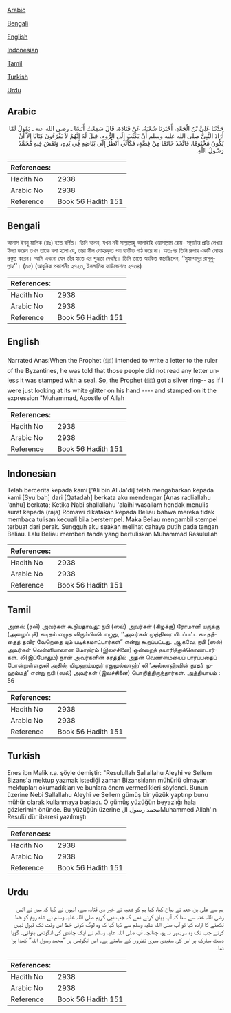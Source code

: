 [Arabic](#arabic)

[Bengali](#bengali)

[English](#english)

[Indonesian](#indonesian)

[Tamil](#tamil)

[Turkish](#turkish)

[Urdu](#urdu)

## Arabic


<div dir="rtl" lang="ar" style={{fontSize:'larger',backgroundColor:'#f8f9fa',padding:20}}>
حَدَّثَنَا عَلِيُّ بْنُ الْجَعْدِ، أَخْبَرَنَا شُعْبَةُ، عَنْ قَتَادَةَ، قَالَ سَمِعْتُ أَنَسًا ـ رضى الله عنه ـ يَقُولُ لَمَّا أَرَادَ النَّبِيُّ صلى الله عليه وسلم أَنْ يَكْتُبَ إِلَى الرُّومِ، قِيلَ لَهُ إِنَّهُمْ لاَ يَقْرَءُونَ كِتَابًا إِلاَّ أَنْ يَكُونَ مَخْتُومًا‏.‏ فَاتَّخَذَ خَاتَمًا مِنْ فِضَّةٍ، فَكَأَنِّي أَنْظُرُ إِلَى بَيَاضِهِ فِي يَدِهِ، وَنَقَشَ فِيهِ مُحَمَّدٌ رَسُولُ اللَّهِ‏.‏
</div>
<div style={{backgroundColor:'#f8f9fa',padding:20, marginBottom: 10}}><table> <thead> <tr> <th>References:</th> <th></th> </tr> </thead> <tbody><tr><td>Hadith No</td><td>2938</td></tr><tr><td>Arabic No</td><td>2938</td></tr><tr><td>Reference</td><td>Book 56 Hadith 151</td></tr></tbody></table></div>

## Bengali


<div dir="ltr" lang="bn" style={{fontSize:'larger',backgroundColor:'#f8f9fa',padding:20}}>
আনাস ইবনু মালিক (রাঃ) হতে বর্ণিত। তিনি বলেন, যখন নবী সাল্লাল্লাহু আলাইহি ওয়াসাল্লাম রোম- সম্রাটের প্রতি লেখার ইচ্ছা করেন তখন তাকে বলা হলো যে, তারা সীল মোহরকৃত পত্র ব্যতীত পাঠ করে না। অতঃপর তিনি রূপার একটি মোহর প্রস্তুত করেন। আমি এখনো যেন তাঁর হাতে এর শুভ্রতা দেখছি। তিনি তাতে অংকিত করেছিলেন, ‘‘মুহাম্মাদুর রাসূলুল্লাহ’’। (৬৫) (আধুনিক প্রকাশনীঃ ২৭২৩, ইসলামিক ফাউন্ডেশনঃ ২৭৩৪)
</div>
<div style={{backgroundColor:'#f8f9fa',padding:20, marginBottom: 10}}><table> <thead> <tr> <th>References:</th> <th></th> </tr> </thead> <tbody><tr><td>Hadith No</td><td>2938</td></tr><tr><td>Arabic No</td><td>2938</td></tr><tr><td>Reference</td><td>Book 56 Hadith 151</td></tr></tbody></table></div>

## English


<div dir="ltr" lang="en" style={{fontSize:'larger',backgroundColor:'#f8f9fa',padding:20}}>
Narrated Anas:When the Prophet (ﷺ) intended to write a letter to the ruler of the Byzantines, he was told that those people did not read any letter unless it was stamped with a seal. So, the Prophet (ﷺ) got a silver ring-- as if I were just looking at its white glitter on his hand ---- and stamped on it the expression "Muhammad, Apostle of Allah
</div>
<div style={{backgroundColor:'#f8f9fa',padding:20, marginBottom: 10}}><table> <thead> <tr> <th>References:</th> <th></th> </tr> </thead> <tbody><tr><td>Hadith No</td><td>2938</td></tr><tr><td>Arabic No</td><td>2938</td></tr><tr><td>Reference</td><td>Book 56 Hadith 151</td></tr></tbody></table></div>

## Indonesian


<div dir="ltr" lang="id" style={{fontSize:'larger',backgroundColor:'#f8f9fa',padding:20}}>
Telah bercerita kepada kami ['Ali bin Al Ja'di] telah mengabarkan kepada kami [Syu'bah] dari [Qatadah] berkata aku mendengar [Anas radliallahu 'anhu] berkata; Ketika Nabi shallallahu 'alaihi wasallam hendak menulis surat kepada (raja) Romawi dikatakan kepada Beliau bahwa mereka tidak membaca tulisan kecuali bila berstempel. Maka Beliau mengambil stempel terbuat dari perak. Sungguh aku seakan melihat cahaya putih pada tangan Beliau. Lalu Beliau memberi tanda yang bertuliskan Muhammad Rasulullah
</div>
<div style={{backgroundColor:'#f8f9fa',padding:20, marginBottom: 10}}><table> <thead> <tr> <th>References:</th> <th></th> </tr> </thead> <tbody><tr><td>Hadith No</td><td>2938</td></tr><tr><td>Arabic No</td><td>2938</td></tr><tr><td>Reference</td><td>Book 56 Hadith 151</td></tr></tbody></table></div>

## Tamil


<div dir="ltr" lang="ta" style={{fontSize:'larger',backgroundColor:'#f8f9fa',padding:20}}>
அனஸ் (ரலி) அவர்கள் கூறியதாவது: நபி (ஸல்) அவர்கள் (கிழக்கு) ரோமானி யருக்கு (அழைப்புக்) கடிதம் எழுத விரும்பியபொழுது, ‘‘அவர்கள் முத்திரை யிடப்பட்ட கடிதத்தைத் தவிர வேறெதை யும் படிக்கமாட்டார்கள்” என்று கூறப்பட்டது. ஆகவே, நபி (ஸல்) அவர்கள் வெள்ளியாலான மோதிரம் (இலச்சினை) ஒன்றைத் தயாரித்துக்கொண்டார்கள். லி(இப்போதும்) நான் அவர்களின் கரத்தில் அதன் வெண்மையைப் பார்ப்பதைப் போன்றுள்ளதுலி அதில், யிமுஹம்மதுர் ரசூலுல்லாஹ்’ லி ‘அல்லாஹ்வின் தூதர் முஹம்மத்’ என்று நபி (ஸல்) அவர்கள் (இலச்சினை) பொறித்திருந்தார்கள். அத்தியாயம் : 56
</div>
<div style={{backgroundColor:'#f8f9fa',padding:20, marginBottom: 10}}><table> <thead> <tr> <th>References:</th> <th></th> </tr> </thead> <tbody><tr><td>Hadith No</td><td>2938</td></tr><tr><td>Arabic No</td><td>2938</td></tr><tr><td>Reference</td><td>Book 56 Hadith 151</td></tr></tbody></table></div>

## Turkish


<div dir="ltr" lang="tr" style={{fontSize:'larger',backgroundColor:'#f8f9fa',padding:20}}>
Enes ibn Malik r.a. şöyle demiştir: "Resulullah Sallallahu Aleyhi ve Sellem Bizans'a mektup yazmak istediği zaman Bizanslıların mühürlü olmayan mektupları okumadıkları ve bunlara önem vermedikleri söylendi. Bunun üzerine Nebi Sallallahu Aleyhi ve Sellem gümüş bir yüzük yaptırıp bunu mühür olarak kullanmaya başladı. O gümüş yüzüğün beyazlığı hala gözlerimin önünde. Bu yüzüğün üzerine محمد رسول الMuhammed Allah'ın Resulü'dür ibaresi yazılmıştı
</div>
<div style={{backgroundColor:'#f8f9fa',padding:20, marginBottom: 10}}><table> <thead> <tr> <th>References:</th> <th></th> </tr> </thead> <tbody><tr><td>Hadith No</td><td>2938</td></tr><tr><td>Arabic No</td><td>2938</td></tr><tr><td>Reference</td><td>Book 56 Hadith 151</td></tr></tbody></table></div>

## Urdu


<div dir="rtl" lang="ur" style={{fontSize:'larger',backgroundColor:'#f8f9fa',padding:20}}>
ہم سے علی بن جعد نے بیان کیا، کہا ہم کو شعبہ نے خبر دی قتادہ سے، انہوں نے کہا کہ میں نے انس رضی اللہ عنہ سے سنا کہ آپ بیان کرتے تھے کہ جب نبی کریم صلی اللہ علیہ وسلم نے شاہ روم کو خط لکھنے کا ارادہ کیا تو آپ صلی اللہ علیہ وسلم سے کہا گیا کہ وہ لوگ کوئی خط اس وقت تک قبول نہیں کرتے جب تک وہ سربمہر نہ ہو، چنانچہ آپ صلی اللہ علیہ وسلم نے ایک چاندی کی انگوٹھی بنوائی۔ گویا دست مبارک پر اس کی سفیدی میری نظروں کے سامنے ہے۔ اس انگوٹھی پر ”محمد رسول اللہ“ کھدا ہوا تھا۔
</div>
<div style={{backgroundColor:'#f8f9fa',padding:20, marginBottom: 10}}><table> <thead> <tr> <th>References:</th> <th></th> </tr> </thead> <tbody><tr><td>Hadith No</td><td>2938</td></tr><tr><td>Arabic No</td><td>2938</td></tr><tr><td>Reference</td><td>Book 56 Hadith 151</td></tr></tbody></table></div>